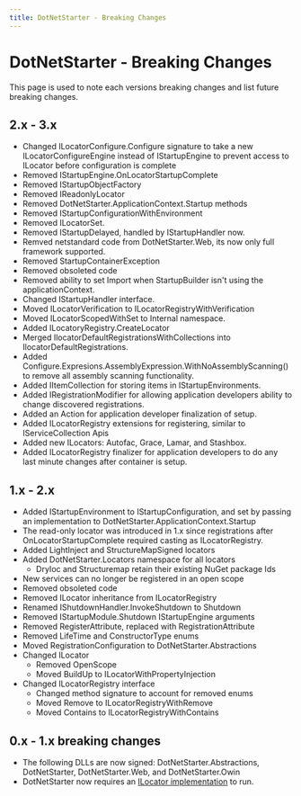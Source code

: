 ```yaml
---
title: DotNetStarter - Breaking Changes
---
```

# DotNetStarter - Breaking Changes

This page is used to note each versions breaking changes and list future breaking changes.

## 2.x - 3.x
* Changed ILocatorConfigure.Configure signature to take a new ILocatorConfigureEngine instead of IStartupEngine to prevent access to ILocator before configuration is complete
* Removed IStartupEngine.OnLocatorStartupComplete
* Removed IStartupObjectFactory
* Removed IReadonlyLocator
* Removed DotNetStarter.ApplicationContext.Startup methods
* Removed IStartupConfigurationWithEnvironment
* Removed ILocatorSet.
* Removed IStartupDelayed, handled by IStartupHandler now.
* Remved netstandard code from DotNetStarter.Web, its now only full framework supported.
* Removed StartupContainerException
* Removed obsoleted code
* Removed ability to set Import<T> when StartupBuilder isn't using the applicationContext.
* Changed IStartupHandler interface.
* Moved ILocatorVerification to ILocatorRegistryWithVerification
* Moved ILocatorScopedWithSet to Internal namespace.
* Added ILocatoryRegistry.CreateLocator
* Merged IlocatorDefaultRegistrationsWithCollections into IlocatorDefaultRegistrations.
* Added Configure.Expresions.AssemblyExpression.WithNoAssemblyScanning() to remove all assembly scanning functionality.
* Added IItemCollection for storing items in IStartupEnvironments.
* Added IRegistrationModifier for allowing application developers ability to change discovered registrations.
* Added an Action<ILocatoryRegistry> for application developer finalization of setup.
* Added ILocatorRegistry extensions for registering, similar to IServiceCollection Apis
* Added new ILocators: Autofac, Grace, Lamar, and Stashbox.
* Added ILocatorRegistry finalizer for application developers to do any last minute changes after container is setup.

## 1.x - 2.x
* Added IStartupEnvironment to IStartupConfiguration, and set by passing an implementation to DotNetStarter.ApplicationContext.Startup
* The read-only locator was introduced in 1.x since registrations after OnLocatorStartupComplete required casting as ILocatorRegistry.
* Added LightInject and StructureMapSigned locators
* Added DotNetStarter.Locators namespace for all locators
  * DryIoc and Structuremap retain their existing NuGet package Ids
* New services can no longer be registered in an open scope
* Removed obsoleted code
* Removed ILocator inheritance from ILocatorRegistry
* Renamed IShutdownHandler.InvokeShutdown to Shutdown
* Removed IStartupModule.Shutdown IStartupEngine arguments
* Removed RegisterAttribute, replaced with RegistrationAttribute
* Removed LifeTime and ConstructorType enums
* Moved RegistrationConfiguration to DotNetStarter.Abstractions
* Changed ILocator
  * Removed OpenScope
  * Moved BuildUp to ILocatorWithPropertyInjection
* Changed ILocatorRegistry interface
  * Changed method signature to account for removed enums
  * Moved Remove to ILocatorRegistryWithRemove
  * Moved Contains to ILocatorRegistryWithContains
 
## 0.x - 1.x breaking changes

 * The following DLLs are now signed: DotNetStarter.Abstractions, DotNetStarter, DotNetStarter.Web, and DotNetStarter.Owin
 * DotNetStarter now requires an [ILocator implementation](https://bmcdavid.github.io/DotNetStarter/ilocator-setup.html) to run.
